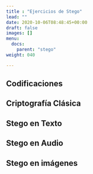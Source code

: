 ```yaml
---
title : "Ejercicios de Stego"
lead: ""
date: 2020-10-06T08:48:45+00:00
draft: false
images: []
menu:
  docs:
    parent: "stego"
weight: 040

---
```



## Codificaciones

## Criptografía Clásica

## Stego en Texto

## Stego en Audio

## Stego en imágenes